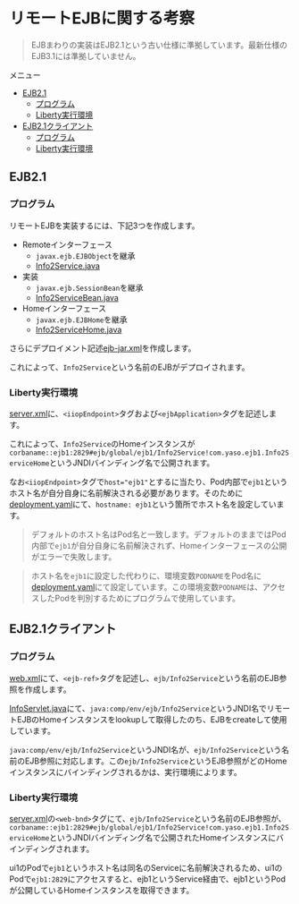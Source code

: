 <!-- omit in toc -->
# リモートEJBに関する考察

> EJBまわりの実装はEJB2.1という古い仕様に準拠しています。最新仕様のEJB3.1には準拠していません。

メニュー

- [EJB2.1](#ejb21)
  - [プログラム](#プログラム)
  - [Liberty実行環境](#liberty実行環境)
- [EJB2.1クライアント](#ejb21クライアント)
  - [プログラム](#プログラム-1)
  - [Liberty実行環境](#liberty実行環境-1)

## EJB2.1

### プログラム

リモートEJBを実装するには、下記3つを作成します。

- Remoteインターフェース
  - `javax.ejb.EJBObject`を継承
  - [Info2Service.java](ejb1/ejbModule/com/yaso/ejb1/Info2Service.java)
- 実装
  - `javax.ejb.SessionBean`を継承
  - [Info2ServiceBean.java](ejb1/ejbModule/com/yaso/ejb1/Info2ServiceBean.java)
- Homeインターフェース
  - `javax.ejb.EJBHome`を継承
  - [Info2ServiceHome.java](ejb1/ejbModule/com/yaso/ejb1/Info2ServiceHome.java)

さらにデプロイメント記述[ejb-jar.xml](ejb1/ejbModule/META-INF/ejb-jar.xml)を作成します。

これによって、`Info2Service`という名前のEJBがデプロイされます。

### Liberty実行環境

[server.xml](docker/ejb1/server.xml)に、`<iiopEndpoint>`タグおよび`<ejbApplication>`タグを記述します。

これによって、`Info2Service`のHomeインスタンスが`corbaname::ejb1:2829#ejb/global/ejb1/Info2Service!com.yaso.ejb1.Info2ServiceHome`というJNDIバインディング名で公開されます。

なお`<iiopEndpoint>`タグで`host="ejb1"`とするに当たり、Pod内部で`ejb1`というホスト名が自分自身に名前解決される必要があります。そのために[deployment.yaml](kustomize/base/deployment.yaml)にて、`hostname: ejb1`という箇所でホスト名を設定しています。

> デフォルトのホスト名はPod名と一致します。デフォルトのままではPod内部で`ejb1`が自分自身に名前解決されず、Homeインターフェースの公開がエラーで失敗します。

> ホスト名を`ejb1`に設定した代わりに、環境変数`PODNAME`をPod名に[deployment.yaml](kustomize/base/deployment.yaml)にて設定しています。この環境変数`PODNAME`は、アクセスしたPodを判別するためにプログラムで使用しています。

## EJB2.1クライアント

### プログラム

[web.xml](ui1/src/main/webapp/WEB-INF/web.xml)にて、`<ejb-ref>`タグを記述し、`ejb/Info2Service`という名前のEJB参照を作成します。

[InfoServlet.java](ui1/src/main/java/com/yaso/ui1/InfoServlet.java)にて、`java:comp/env/ejb/Info2Service`というJNDI名でリモートEJBのHomeインスタンスをlookupして取得したのち、EJBをcreateして使用しています。

`java:comp/env/ejb/Info2Service`というJNDI名が、`ejb/Info2Service`という名前のEJB参照に対応します。この`ejb/Info2Service`というEJB参照がどのHomeインスタンスにバインディングされるかは、実行環境によります。

### Liberty実行環境

[server.xml](docker/ui1/server.xml)の`<web-bnd>`タグにて、`ejb/Info2Service`という名前のEJB参照が、`corbaname::ejb1:2829#ejb/global/ejb1/Info2Service!com.yaso.ejb1.Info2ServiceHome`というJNDIバインディング名で公開されたHomeインスタンスにバインディングされます。

ui1のPodで`ejb1`というホスト名は同名のServiceに名前解決されるため、ui1のPodで`ejb1:2829`にアクセスすると、ejb1というService経由で、ejb1というPodが公開しているHomeインスタンスを取得できます。
